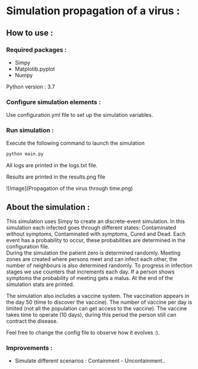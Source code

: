 # Simulation propagation of a virus :

## How to use : 

### Required packages :

- Simpy
- Matplotib.pyplot
- Numpy

Python version : 3.7

### Configure simulation elements :

Use configuration.yml file to set up the simulation variables.

### Run simulation :

Execute the following command to launch the simulation

```cmd
python main.py 
```
All logs are printed in the logs.txt file.

Results are printed in the results.png file

![Image](Propagation of the virus through time.png)

## About the simulation :

This simulation uses Simpy to create an discrete-event simulation. 
In this simulation each infected goes through different states: 
Contaminated without symptoms, Contaminated with symptoms, Cured and Dead.
Each event has a probability to occur, these probabilities are determined
in the configuration file.\
During the simulation the patient zero is determined randomly. Meeting zones are created
where persons meet and can infect each other, the number of neighbours is also determined randomly.
To progress in infection stages we use counters that increments each day.
If a person shows symptoms the probability of meeting gets a malus. 
At the end of the simulation stats are printed.

The simulation also includes a vaccine system. The vaccination appears in the day 50 (time to discover the vaccine).
The number of vaccine per day is limited (not all the population can get access to the vaccine).
The vaccine takes time to operate (10 days), during this period the person still can contract the disease.     

Feel free to change the config file to observe how it evolves :).
### Improvements :

- Simulate different scenarios : Containment - Uncontainment..

   


